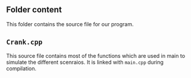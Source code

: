 ## Folder content
This folder contains the source file for our program. 

## `Crank.cpp`
This source file contains most of the functions which are used in main to simulate the different scenraios. It is linked with `main.cpp` during compilation.
